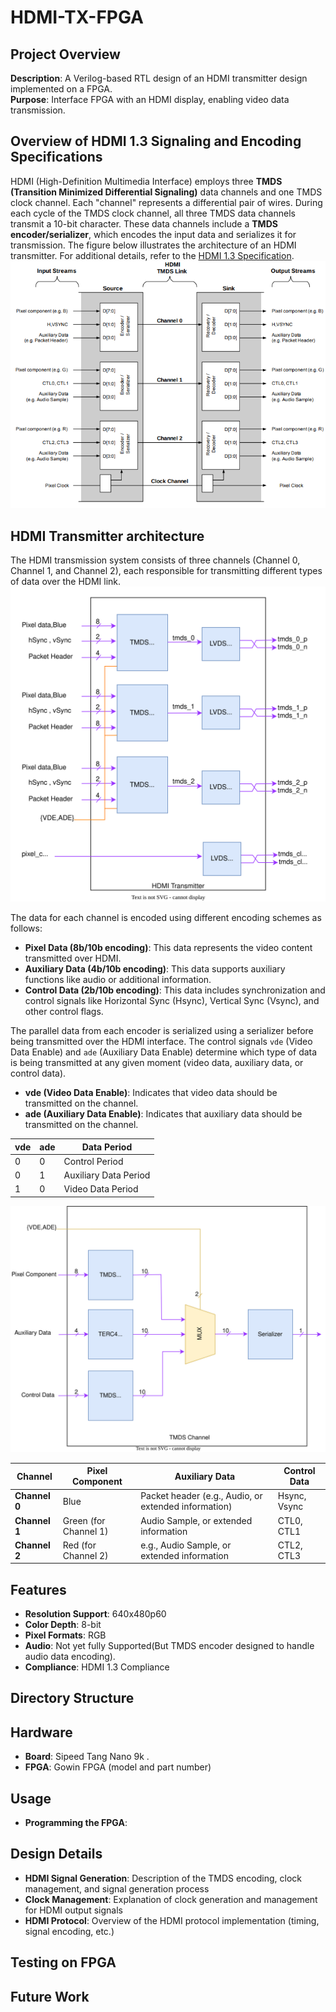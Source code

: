 # HDMI-TX-FPGA
## Project Overview
**Description**: A Verilog-based RTL design of an HDMI transmitter design implemented on a  FPGA.<br>
**Purpose**: Interface FPGA with an HDMI display, enabling video data transmission.
## Overview of HDMI 1.3 Signaling and Encoding Specifications

HDMI (High-Definition Multimedia Interface) employs three **TMDS (Transition Minimized Differential Signaling)** data channels and one TMDS clock channel. Each "channel" represents a differential pair of wires. During each cycle of the TMDS clock channel, all three TMDS data channels transmit a 10-bit character. These data channels include a **TMDS encoder/serializer**, which encodes the input data and serializes it for transmission. The figure below illustrates the architecture of an HDMI transmitter.
For additional details, refer to the [HDMI 1.3 Specification](https://www.hdmi.org/specifications/hdmi1_3).
![HDMI Transmitter link architecture.](./Docs/hdmi_architecture_overview.png)

## HDMI Transmitter architecture 
The HDMI transmission system consists of three channels (Channel 0, Channel 1, and Channel 2), each responsible for transmitting different types of data over the HDMI link. 
![HDMI Transmitter.](./Docs/HDMI_TX_architecture.svg)

The data for each channel is encoded using different encoding schemes as follows:

- **Pixel Data (8b/10b encoding)**: This data represents the video content transmitted over HDMI.
- **Auxiliary Data (4b/10b encoding)**: This data supports auxiliary functions like audio or additional information.
- **Control Data (2b/10b encoding)**: This data includes synchronization and control signals like Horizontal Sync (Hsync), Vertical Sync (Vsync), and other control flags.

The parallel data from each encoder is serialized using a serializer before being transmitted over the HDMI interface. The control signals `vde` (Video Data Enable) and `ade` (Auxiliary Data Enable) determine which type of data is being transmitted at any given moment (video data, auxiliary data, or control data).
- **vde (Video Data Enable)**: Indicates that video data should be transmitted on the channel.
- **ade (Auxiliary Data Enable)**: Indicates that auxiliary data should be transmitted on the channel.

| **vde** | **ade** | **Data Period**         |
|---------|---------|-------------------------|
|    0    |    0    | Control Period          |
|    0    |    1    | Auxiliary Data Period   |
|    1    |    0    | Video Data Period       |

![TMDS channel architecture.](./Docs/TMDS_Channel.svg)

| **Channel** | **Pixel Component** | **Auxiliary Data** | **Control Data** |
|-------------|---------------------|--------------------|------------------|
| **Channel 0** | Blue              | Packet header (e.g., Audio, or extended information) | Hsync, Vsync |
| **Channel 1** | Green (for Channel 1) |  Audio Sample, or extended information | CTL0, CTL1|
| **Channel 2** | Red (for Channel 2) | e.g., Audio Sample, or extended information | CTL2, CTL3|


 



## Features
- **Resolution Support**: 640x480p60
- **Color Depth**: 8-bit
- **Pixel Formats**: RGB
- **Audio**: Not yet fully Supported(But TMDS encoder designed to handle  audio data encoding).
- **Compliance**: HDMI 1.3 Compliance
## Directory Structure

## Hardware
- **Board**: Sipeed Tang Nano 9k .
- **FPGA**: Gowin FPGA (model and part number)
## Usage
- **Programming the FPGA**:
## Design Details
- **HDMI Signal Generation**: Description of the TMDS encoding, clock management, and signal generation process
- **Clock Management**: Explanation of clock generation and management for HDMI output signals
- **HDMI Protocol**: Overview of the HDMI protocol implementation (timing, signal encoding, etc.)
## Testing on FPGA
## Future Work

